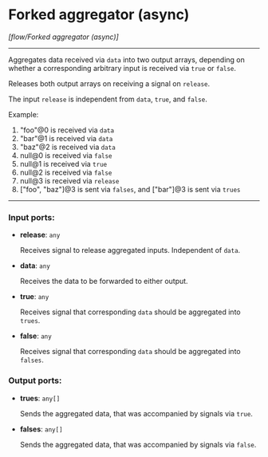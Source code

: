 # Forked aggregator (async)

_[flow/Forked aggregator (async)]_

---

Aggregates data received via `data` into two output arrays, depending on whether a corresponding arbitrary input is received via `true` or `false`.  
  
Releases both output arrays on receiving a signal on `release`.  
  
The input `release` is independent from `data`, `true`, and `false`.  
  
Example:  
1. "foo"@0 is received via `data`  
2. "bar"@1 is received via `data`  
3. "baz"@2 is received via `data`  
4. null@0 is received via `false`  
5. null@1 is received via `true`  
6. null@2 is received via `false`  
7. null@3 is received via `release`  
8. ["foo", "baz"]@3 is sent via `falses`, and ["bar"]@3 is sent via `trues`  

---

### Input ports:

* __release__: ` any `

    Receives signal to release aggregated inputs. Independent of `data`.


* __data__: ` any `

    Receives the data to be forwarded to either output.


* __true__: ` any `

    Receives signal that corresponding `data` should be aggregated into `trues`.


* __false__: ` any `

    Receives signal that corresponding `data` should be aggregated into `falses`.

### Output ports:

* __trues__: ` any[] `

    Sends the aggregated data, that was accompanied by signals via `true`.


* __falses__: ` any[] `

    Sends the aggregated data, that was accompanied by signals via `false`.

